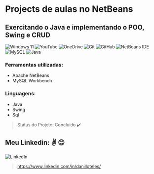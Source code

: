 # Projects de aulas no NetBeans
## Exercitando o Java e implementando o POO, Swing e CRUD

![Windows 11](https://img.shields.io/badge/Windows%2011-%230079d5.svg?style=for-the-badge&logo=Windows%2011&logoColor=white)
![YouTube](https://img.shields.io/badge/YouTube-%23FF0000.svg?style=for-the-badge&logo=YouTube&logoColor=white)
![OneDrive](https://img.shields.io/badge/OneDrive-white?style=for-the-badge&logo=Microsoft%20OneDrive&logoColor=0078D4)
![Git](https://img.shields.io/badge/git-%23F05033.svg?style=for-the-badge&logo=git&logoColor=white)
![GitHub](https://img.shields.io/badge/github-%23121011.svg?style=for-the-badge&logo=github&logoColor=white)
![NetBeans IDE](https://img.shields.io/badge/NetBeansIDE-1B6AC6.svg?style=for-the-badge&logo=apache-netbeans-ide&logoColor=white)
![MySQL](https://img.shields.io/badge/mysql-4479A1.svg?style=for-the-badge&logo=mysql&logoColor=white)
![Java](https://img.shields.io/badge/java-%23ED8B00.svg?style=for-the-badge&logo=openjdk&logoColor=white)
### Ferramentas utilizadas:
- Apache NetBeans
- MySQL Workbench



### Linguagens:
- Java
- Swing
- Sql



> Status do Projeto: Concluído :heavy_check_mark:




## Meu Linkedin: :v: :blush:
![LinkedIn](https://img.shields.io/badge/linkedin-%230077B5.svg?style=for-the-badge&logo=linkedin&logoColor=white)
> https://www.linkedin.com/in/danilloteles/
